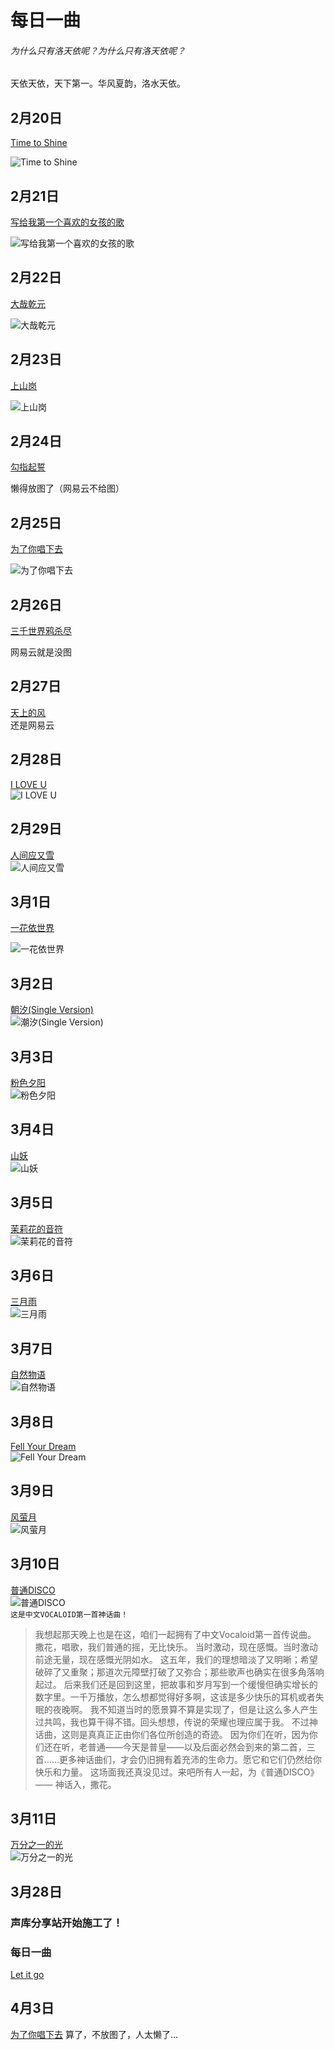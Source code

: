 # 每日一曲
###### 为什么只有洛天依呢？为什么只有洛天依呢？
天依天依，天下第一。华风夏韵，洛水天依。  

## 2月20日
[Time to Shine](http://www.kuwo.cn/play_detail/192223628)

![Time to Shine](3318224661.jpg "Time to shine")
## 2月21日
[写给我第一个喜欢的女孩的歌](https://www.kugou.com/song/#7rcqpkc1)

![写给我第一个喜欢的女孩的歌](20221111175040463813.jpg "写给我第一个喜欢的女孩的歌")

## 2月22日
[大哉乾元](http://www.kuwo.cn/play_detail/340152514)

![大哉乾元](1849803640.jpg "大哉乾元")

## 2月23日
[上山岗](http://www.kuwo.cn/play_detail/144552578)

![上山岗](3501801568.jpg "上山岗")

## 2月24日
[勾指起誓](https://music.163.com/#/song?id=1345872140)

懒得放图了（网易云不给图）

## 2月25日
[为了你唱下去](http://www.kuwo.cn/play_detail/238691161)

![为了你唱下去](3202470885.jpg "为了你唱下去")

## 2月26日
[三千世界鸦杀尽](https://music.163.com/#/song?id=27908601)

网易云就是没图

## 2月27日
[天上的风](https://music.163.com/#/song?id=2111775853)  
还是网易云

## 2月28日
[I LOVE U](http://www.kuwo.cn/play_detail/238691132)  
![I LOVE U](3202470885.jpg "I LOVE U")

## 2月29日
[人间应又雪](http://www.kuwo.cn/play_detail/311449076)  
![人间应又雪](3501801568.jpg "人间应又雪")

## 3月1日
[一花依世界](http://www.kuwo.cn/play_detail/238691082)  

![一花依世界](3501801568.jpg "一花依世界")

## 3月2日
[朝汐(Single Version)](http://www.kuwo.cn/play_detail/55385622)  
![潮汐(Single Version)](1827946107.jpg "潮汐")

## 3月3日
[粉色夕阳](http://www.kuwo.cn/play_detail/337205936)  
![粉色夕阳](1087091992.jpg "粉色夕阳")

## 3月4日
[山妖](http://www.kuwo.cn/play_detail/337205943)  
![山妖](1087091992.jpg "山妖")

## 3月5日
[茉莉花的音符](http://www.kuwo.cn/play_detail/21325701)  
![茉莉花的音符](3012585193.jpg "茉莉花的音符")

## 3月6日
[三月雨](http://www.kuwo.cn/play_detail/21325670)  
![三月雨](2907528638.jpg "三月雨")

## 3月7日
[自然物语](http://www.kuwo.cn/play_detail/21325706)  
![自然物语](3012585193.jpg "自然物语")

## 3月8日
[Fell Your Dream](http://www.kuwo.cn/play_detail/21325702)  
![Fell Your Dream](3012585193.jpg "Fell Your Dream")

## 3月9日
[风萤月](www.kuwo.cn/play_detail/21325703)  
![风萤月](3012585193.jpg "风萤月")

## 3月10日
[普通DISCO](http://www.kuwo.cn/play_detail/10967140)  
![普通DISCO](3501801568.jpg "普通DISCO")  
`` 这是中文VOCALOID第一首神话曲！ ``  
> 我想起那天晚上也是在这，咱们一起拥有了中文Vocaloid第一首传说曲。
> 撒花，唱歌，我们普通的摇，无比快乐。
> 当时激动，现在感慨。当时激动前途无量，现在感慨光阴如水。
> 这五年，我们的理想暗淡了又明晰；希望破碎了又重聚；那道次元障壁打破了又弥合；那些歌声也确实在很多角落响起过。
> 后来我们还是回到这里，把故事和岁月写到一个缓慢但确实增长的数字里。一千万播放，怎么想都觉得好多啊，这该是多少快乐的耳机或者失眠的夜晚啊。
> 我不知道当时的愿景算不算是实现了，但是让这么多人产生过共鸣，我也算干得不错。回头想想，传说的荣耀也理应属于我。
> 不过神话曲，这则是真真正正由你们各位所创造的奇迹。
> 因为你们在听，因为你们还在听，老普通——今天是普皇——以及后面必然会到来的第二首，三首……更多神话曲们，才会仍旧拥有着充沛的生命力。愿它和它们仍然给你快乐和力量。
> 这场面我还真没见过。来吧所有人一起，为《普通DISCO》——
> 神话入，撒花。

## 3月11日
[万分之一的光](http://www.kuwo.cn/play_detail/238691098)  
![万分之一的光](3202470885.jpg "万分之一的光")

## 3月28日
### 声库分享站开始施工了！
### 每日一曲
[Let it go](https://y.qq.com/n/ryqq/songDetail/002P1owT3YRCd2)

## 4月3日
[为了你唱下去](https://music.163.com/#/song?id=420397887)
算了，不放图了，人太懒了...
